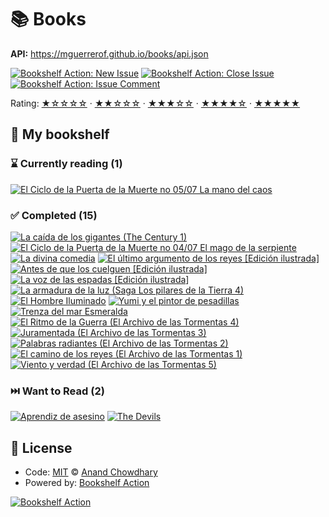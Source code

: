 # 📚 Books

**API:** https://mguerrerof.github.io/books/api.json

[![Bookshelf Action: New Issue](https://github.com/mguerrerof/books/workflows/Bookshelf%20Action:%20New%20Issue/badge.svg)](https://github.com/mguerrerof/bookshelf-action/actions?query=workflow%3A%Bookshelf+Action%3A+New+Issue%22)
[![Bookshelf Action: Close Issue](https://github.com/mguerrerof/books/workflows/Bookshelf%20Action:%20Close%20Issue/badge.svg)](https://github.com/mguerrerof/bookshelf-action/actions?query=workflow%3A%Bookshelf+Action%3A+Close+Issue%22)
[![Bookshelf Action: Issue Comment](https://github.com/mguerrerof/books/workflows/Bookshelf%20Action:%20Issue%20Comment/badge.svg)](https://github.com/mguerrerof/bookshelf-action/actions?query=workflow%3A%Bookshelf+Action%3A+Issue+Comment%22)

Rating:
[★☆☆☆☆](https://github.com/mguerrerof/books/issues?q=is:issue+label:%22rating:+1/5%22+) ·
[★★☆☆☆](https://github.com/mguerrerof/books/issues?q=is:issue+label:%22rating:+2/5%22+) ·
[★★★☆☆](https://github.com/mguerrerof/books/issues?q=is:issue+label:%22rating:+3/5%22+) ·
[★★★★☆](https://github.com/mguerrerof/books/issues?q=is:issue+label:%22rating:+4/5%22+) ·
[★★★★★](https://github.com/mguerrerof/books/issues?q=is:issue+label:%22rating:+5/5%22+)

## 📖 My bookshelf

<!--start:bookshelf-action-->
### ⌛ Currently reading (1)

[![El Ciclo de la Puerta de la Muerte no 05/07 La mano del caos](https://images.weserv.nl/?url=http%3A%2F%2Fbooks.google.com%2Fbooks%2Fcontent%3Fid%3DWtkyEQAAQBAJ%26printsec%3Dfrontcover%26img%3D1%26zoom%3D1%26edge%3Dcurl%26source%3Dgbs_api&w=128&h=196&fit=contain)](https://github.com/mguerrerof/books/issues/44 "El Ciclo de la Puerta de la Muerte no 05/07 La mano del caos by Margaret Weis / Tracy Hickman")

### ✅ Completed (15)

[![La caída de los gigantes (The Century 1)](https://images.weserv.nl/?url=http%3A%2F%2Fbooks.google.com%2Fbooks%2Fcontent%3Fid%3D3zhv1DcM51kC%26printsec%3Dfrontcover%26img%3D1%26zoom%3D1%26edge%3Dcurl%26source%3Dgbs_api&w=128&h=196&fit=contain)](https://github.com/mguerrerof/books/issues/12 "La caída de los gigantes (The Century 1) by Ken Follett completed in 1 week on July 2025")
[![El Ciclo de la Puerta de la Muerte no 04/07 El mago de la serpiente](https://images.weserv.nl/?url=http%3A%2F%2Fbooks.google.com%2Fbooks%2Fcontent%3Fid%3D9ZUgEQAAQBAJ%26printsec%3Dfrontcover%26img%3D1%26zoom%3D1%26edge%3Dcurl%26source%3Dgbs_api&w=128&h=196&fit=contain)](https://github.com/mguerrerof/books/issues/41 "El Ciclo de la Puerta de la Muerte no 04/07 El mago de la serpiente by Margaret Weis / Tracy Hickman completed in 37 seconds on July 2025")
[![La divina comedia](https://images.weserv.nl/?url=http%3A%2F%2Fbooks.google.com%2Fbooks%2Fcontent%3Fid%3DerljoOXuPrIC%26printsec%3Dfrontcover%26img%3D1%26zoom%3D1%26edge%3Dcurl%26source%3Dgbs_api&w=128&h=196&fit=contain)](https://github.com/mguerrerof/books/issues/40 "La divina comedia by Dante Alighieri completed in 37 seconds on July 2025")
[![El último argumento de los reyes [Edición ilustrada]](https://images.weserv.nl/?url=http%3A%2F%2Fbooks.google.com%2Fbooks%2Fcontent%3Fid%3DCqnYEAAAQBAJ%26printsec%3Dfrontcover%26img%3D1%26zoom%3D1%26edge%3Dcurl%26source%3Dgbs_api&w=128&h=196&fit=contain)](https://github.com/mguerrerof/books/issues/39 "El último argumento de los reyes [Edición ilustrada] by Joe Abercrombie completed in 2 minutes on July 2025")
[![Antes de que los cuelguen [Edición ilustrada]](https://images.weserv.nl/?url=http%3A%2F%2Fbooks.google.com%2Fbooks%2Fcontent%3Fid%3DmK2TEAAAQBAJ%26printsec%3Dfrontcover%26img%3D1%26zoom%3D1%26edge%3Dcurl%26source%3Dgbs_api&w=128&h=196&fit=contain)](https://github.com/mguerrerof/books/issues/38 "Antes de que los cuelguen [Edición ilustrada] by Joe Abercrombie completed in 2 minutes on July 2025")
[![La voz de las espadas [Edición ilustrada]](https://images.weserv.nl/?url=http%3A%2F%2Fbooks.google.com%2Fbooks%2Fcontent%3Fid%3DQN1GEAAAQBAJ%26printsec%3Dfrontcover%26img%3D1%26zoom%3D1%26edge%3Dcurl%26source%3Dgbs_api&w=128&h=196&fit=contain)](https://github.com/mguerrerof/books/issues/36 "La voz de las espadas [Edición ilustrada] by Joe Abercrombie completed in 1 minute on July 2025")
[![La armadura de la luz (Saga Los pilares de la Tierra 4)](https://images.weserv.nl/?url=http%3A%2F%2Fbooks.google.com%2Fbooks%2Fcontent%3Fid%3Dtae_EAAAQBAJ%26printsec%3Dfrontcover%26img%3D1%26zoom%3D1%26edge%3Dcurl%26source%3Dgbs_api&w=128&h=196&fit=contain)](https://github.com/mguerrerof/books/issues/35 "La armadura de la luz (Saga Los pilares de la Tierra 4) by Ken Follett completed in 1 minute on July 2025")
[![El Hombre Iluminado](https://images.weserv.nl/?url=http%3A%2F%2Fbooks.google.com%2Fbooks%2Fcontent%3Fid%3Dxn3aEAAAQBAJ%26printsec%3Dfrontcover%26img%3D1%26zoom%3D1%26edge%3Dcurl%26source%3Dgbs_api&w=128&h=196&fit=contain)](https://github.com/mguerrerof/books/issues/33 "El Hombre Iluminado by Brandon Sanderson completed in 52 seconds on July 2025")
[![Yumi y el pintor de pesadillas](https://images.weserv.nl/?url=http%3A%2F%2Fbooks.google.com%2Fbooks%2Fcontent%3Fid%3DDDHFEAAAQBAJ%26printsec%3Dfrontcover%26img%3D1%26zoom%3D1%26edge%3Dcurl%26source%3Dgbs_api&w=128&h=196&fit=contain)](https://github.com/mguerrerof/books/issues/31 "Yumi y el pintor de pesadillas by Brandon Sanderson completed in 1 minute on July 2025")
[![Trenza del mar Esmeralda](https://images.weserv.nl/?url=http%3A%2F%2Fbooks.google.com%2Fbooks%2Fcontent%3Fid%3DhWSmEAAAQBAJ%26printsec%3Dfrontcover%26img%3D1%26zoom%3D1%26edge%3Dcurl%26source%3Dgbs_api&w=128&h=196&fit=contain)](https://github.com/mguerrerof/books/issues/28 "Trenza del mar Esmeralda by Brandon Sanderson completed in 39 seconds on July 2025")
[![El Ritmo de la Guerra (El Archivo de las Tormentas 4)](https://images.weserv.nl/?url=http%3A%2F%2Fbooks.google.com%2Fbooks%2Fcontent%3Fid%3DNFfuDwAAQBAJ%26printsec%3Dfrontcover%26img%3D1%26zoom%3D1%26edge%3Dcurl%26source%3Dgbs_api&w=128&h=196&fit=contain)](https://github.com/mguerrerof/books/issues/27 "El Ritmo de la Guerra (El Archivo de las Tormentas 4) by Brandon Sanderson completed in 39 seconds on July 2025")
[![Juramentada (El Archivo de las Tormentas 3)](https://images.weserv.nl/?url=http%3A%2F%2Fbooks.google.com%2Fbooks%2Fcontent%3Fid%3DucRODwAAQBAJ%26printsec%3Dfrontcover%26img%3D1%26zoom%3D1%26edge%3Dcurl%26source%3Dgbs_api&w=128&h=196&fit=contain)](https://github.com/mguerrerof/books/issues/26 "Juramentada (El Archivo de las Tormentas 3) by Brandon Sanderson completed in 1 minute on July 2025")
[![Palabras radiantes (El Archivo de las Tormentas 2)](https://images.weserv.nl/?url=http%3A%2F%2Fbooks.google.com%2Fbooks%2Fcontent%3Fid%3D8w-YCgAAQBAJ%26printsec%3Dfrontcover%26img%3D1%26zoom%3D1%26edge%3Dcurl%26source%3Dgbs_api&w=128&h=196&fit=contain)](https://github.com/mguerrerof/books/issues/25 "Palabras radiantes (El Archivo de las Tormentas 2) by Brandon Sanderson completed in 3 minutes on July 2025")
[![El camino de los reyes (El Archivo de las Tormentas 1)](https://images.weserv.nl/?url=http%3A%2F%2Fbooks.google.com%2Fbooks%2Fcontent%3Fid%3DYhCYCgAAQBAJ%26printsec%3Dfrontcover%26img%3D1%26zoom%3D1%26edge%3Dcurl%26source%3Dgbs_api&w=128&h=196&fit=contain)](https://github.com/mguerrerof/books/issues/22 "El camino de los reyes (El Archivo de las Tormentas 1) by Brandon Sanderson completed in 54 seconds on July 2025")
[![Viento y verdad (El Archivo de las Tormentas 5)](https://images.weserv.nl/?url=http%3A%2F%2Fbooks.google.com%2Fbooks%2Fcontent%3Fid%3DgWEnEQAAQBAJ%26printsec%3Dfrontcover%26img%3D1%26zoom%3D1%26edge%3Dcurl%26source%3Dgbs_api&w=128&h=196&fit=contain)](https://github.com/mguerrerof/books/issues/20 "Viento y verdad (El Archivo de las Tormentas 5) by Brandon Sanderson completed in 1 minute on July 2025")

### ⏭️ Want to Read (2)

[![Aprendiz de asesino](https://images.weserv.nl/?url=http%3A%2F%2Fbooks.google.com%2Fbooks%2Fcontent%3Fid%3DRfRnEQAAQBAJ%26printsec%3Dfrontcover%26img%3D1%26zoom%3D1%26edge%3Dcurl%26source%3Dgbs_api&w=128&h=196&fit=contain)](https://github.com/mguerrerof/books/issues/43 "Aprendiz de asesino by Robin Hobb completed in undefined on Invalid Date")
[![The Devils](https://images.weserv.nl/?url=http%3A%2F%2Fbooks.google.com%2Fbooks%2Fcontent%3Fid%3D8_QRzwEACAAJ%26printsec%3Dfrontcover%26img%3D1%26zoom%3D1%26source%3Dgbs_api&w=128&h=196&fit=contain)](https://github.com/mguerrerof/books/issues/21 "The Devils by Joe Abercrombie completed in undefined on Invalid Date")

<!--end:bookshelf-action-->

## 📄 License

- Code: [MIT](./LICENSE) © [Anand Chowdhary](https://anandchowdhary.com)
- Powered by: [Bookshelf Action](https://github.com/AnandChowdhary/bookshelf-action)

[![Bookshelf Action](https://github.com/AnandChowdhary/bookshelf-action/blob/HEAD/assets/logo.svg)](https://github.com/AnandChowdhary/bookshelf-action)
